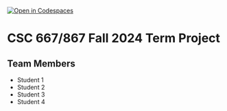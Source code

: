 [![Open in Codespaces](https://classroom.github.com/assets/launch-codespace-2972f46106e565e64193e422d61a12cf1da4916b45550586e14ef0a7c637dd04.svg)](https://classroom.github.com/open-in-codespaces?assignment_repo_id=16544429)
# CSC 667/867 Fall 2024 Term Project

## Team Members

- Student 1
- Student 2
- Student 3
- Student 4
